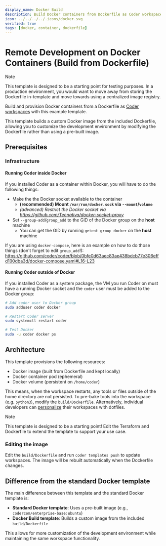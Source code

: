 ```yaml
---
display_name: Docker Build
description: Build Docker containers from Dockerfile as Coder workspaces
icon: ../../../../.icons/docker.svg
verified: true
tags: [docker, container, dockerfile]
---
```


# Remote Development on Docker Containers (Build from Dockerfile)

> [!NOTE]
> This template is designed to be a starting point for testing purposes.
> In a production environment, you would want to move away from storing the Dockerfile in-template and move towards using a centralized image registry.

Build and provision Docker containers from a Dockerfile as [Coder workspaces](https://coder.com/docs/workspaces) with this example template.

This template builds a custom Docker image from the included Dockerfile, allowing you to customize the development environment by modifying the Dockerfile rather than using a pre-built image.

<!-- TODO: Add screenshot -->

## Prerequisites

### Infrastructure

#### Running Coder inside Docker
If you installed Coder as a container within Docker, you will have to do the following things:
- Make the the Docker socket available to the container
  - **(recommended) Mount `/var/run/docker.sock` via `--mount`/`volume`**
  - _(advanced) Restrict the Docker socket via https://github.com/Tecnativa/docker-socket-proxy_
- Set `--group-add`/`group_add` to the GID of the Docker group on the **host** machine
  - You can get the GID by running `getent group docker` on the **host** machine

If you are using `docker-compose`, here is an example on how to do those things (don't forget to edit `group_add`!):
https://github.com/coder/coder/blob/0bfe0d63aec83ae438bdcb77e306effd100dba3d/docker-compose.yaml#L16-L23

#### Running Coder outside of Docker
If you installed Coder as a system package, the VM you run Coder on must have a running Docker socket and the `coder` user must be added to the Docker group:
```sh
# Add coder user to Docker group
sudo adduser coder docker

# Restart Coder server
sudo systemctl restart coder

# Test Docker
sudo -u coder docker ps
```

## Architecture

This template provisions the following resources:

- Docker image (built from Dockerfile and kept locally)
- Docker container pod (ephemeral)
- Docker volume (persistent on `/home/coder`)

This means, when the workspace restarts, any tools or files outside of the home directory are not persisted. To pre-bake tools into the workspace (e.g. `python3`), modify the `build/Dockerfile`. Alternatively, individual developers can [personalize](https://coder.com/docs/dotfiles) their workspaces with dotfiles.

> [!NOTE]
> This template is designed to be a starting point! Edit the Terraform and Dockerfile to extend the template to support your use case.

### Editing the image

Edit the `build/Dockerfile` and run `coder templates push` to update workspaces. The image will be rebuilt automatically when the Dockerfile changes.

## Difference from the standard Docker template

The main difference between this template and the standard Docker template is:

- **Standard Docker template**: Uses a pre-built image (e.g., `codercom/enterprise-base:ubuntu`)
- **Docker Build template**: Builds a custom image from the included `build/Dockerfile`

This allows for more customization of the development environment while maintaining the same workspace functionality.
